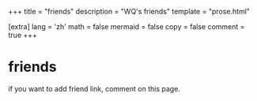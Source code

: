 +++
title = "friends"
description = "WQ's friends"
template = "prose.html"

[extra]
lang = 'zh'
math = false
mermaid = false
copy = false
comment = true
+++

# friends 
if you want to add friend link, comment on this page.